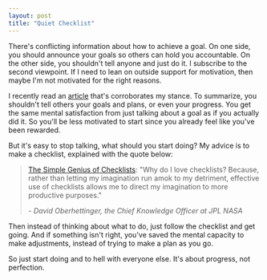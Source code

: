 ```yaml
---
layout: post
title: "Quiet Checklist"
---
```


There's conflicting information about how to achieve a goal. On one side, you should announce your goals so others can hold you accountable. On the other side, you shouldn't tell anyone and just do it. I subscribe to the second viewpoint. If I need to lean on outside support for motivation, then maybe I'm not motivated for the right reasons.

I recently read an [article](https://sivers.org/zipit) that's corroborates my stance. To summarize, you shouldn't tell others your goals and plans, or even your progress. You get the same mental satisfaction from just talking about a goal as if you actually did it. So you'll be less motivated to start since you already feel like you've been rewarded.

But it's easy to stop talking, what should you start doing? My advice is to make a checklist, explained with the quote below:

> [The Simple Genius of Checklists](https://blog.nuclino.com/the-simple-genius-of-checklists-from-b-17-to-the-apollo-missions):
> "Why do I love checklists? Because, rather than letting my imagination run amok to my detriment, effective use of checklists allows me to direct my imagination to more productive purposes."
> 
> _- David Oberhettinger, the Chief Knowledge Officer at JPL NASA_

Then instead of thinking about what to do, just follow the checklist and get going. And if something isn't right, you've saved the mental capacity to make adjustments, instead of trying to make a plan as you go.

So just start doing and to hell with everyone else. It's about progress, not perfection.
